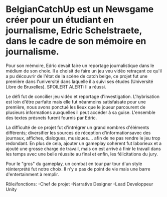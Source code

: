 # BelgianCatchUp est un Newsgame créer pour un étudiant en journalisme, Edric Schelstraete, dans le cadre de son mémoire en journalisme.

Pour son mémoire, Edric devait faire un reportage journalistique dans le médium de son choix. Il a choisit de faire un jeu veu vidéo retraçant ce qu'il a pu découvrir de l'état de la scène de catch belge, ce projet fut une première dans l'université dans laquelle il a suivi ses études (Université Libre de Bruxelles). SPOILERT ALERT: Il a réussi.

Le défi fut de concilier jeu vidéo et reportage d'investigation. L'hybrisation est loin d'être parfaite mais elle fut néanmoins satisfaisate pour une première, nous avons ponctué les lieux que le joueur parcourent de plusieurs informations auxquelles il peut accéder à sa guise. L'ensemble des textes présnets furent fournis par Edric.

La difficulté de ce projet fut d'intrégrer un grand nombres d'éléments différents; diversifier les sources de réception d'informationsavec des journaux, affiches, dialogues, musiques.... afin de ne pas rendre le jeu trop redondant. En plus de cela, ajouter un gameplay cohérent fut laborieux et a ajouté une grosse charge de travail, mais on est arrivé à finir le travail dans les temps avec une belle réussite au final et enfin, les félicitations du jury. 

Pour le "gros" du gameplay, un combat en tour par tour d'un style réinterprété fut notre choix. Il n'y a pas de point de vie mais une barre d'entertainment à remplir.

Rôle/fonctions:
-Chef de projet
-Narrative Designer
-Lead Developpeur Unity
